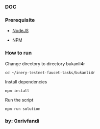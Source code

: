 ### DOC
### Prerequisite

- [NodeJS](https://nodejs.org/en/)

- NPM



### How to run

Change directory to directory bukanli4r

```shell
cd ~/inery-testnet-faucet-tasks/bukanli4r
```


Install dependencies

```shell
npm install
```



Run the script

```
npm run solution
```

### by: 0xrivfandi
